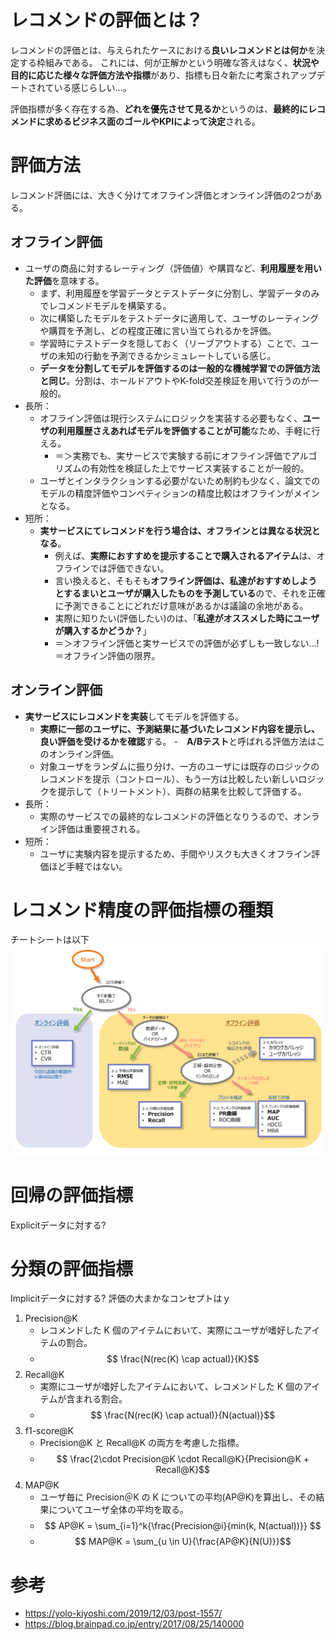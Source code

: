 # レコメンドの評価とは？
レコメンドの評価とは、与えられたケースにおける**良いレコメンドとは何か**を決定する枠組みである。
これには、何が正解かという明確な答えはなく、**状況や目的に応じた様々な評価方法や指標**があり、指標も日々新たに考案されアップデートされている感じらしい...。

評価指標が多く存在する為、**どれを優先させて見るか**というのは、**最終的にレコメンドに求めるビジネス面のゴールやKPIによって決定**される。

# 評価方法
レコメンド評価には、大きく分けてオフライン評価とオンライン評価の2つがある。
## オフライン評価
- ユーザの商品に対するレーティング（評価値）や購買など、**利用履歴を用いた評価**を意味する。
  - まず、利用履歴を学習データとテストデータに分割し、学習データのみでレコメンドモデルを構築する。
  - 次に構築したモデルをテストデータに適用して、ユーザのレーティングや購買を予測し、どの程度正確に言い当てられるかを評価。
  - 学習時にテストデータを隠しておく（リーブアウトする）ことで、ユーザの未知の行動を予測できるかシミュレートしている感じ。
  - **データを分割してモデルを評価するのは一般的な機械学習での評価方法と同じ**。分割は、ホールドアウトやK-fold交差検証を用いて行うのが一般的。
- 長所：
  - オフライン評価は現行システムにロジックを実装する必要もなく、**ユーザの利用履歴さえあればモデルを評価することが可能**なため、手軽に行える。
    - ＝＞実務でも、実サービスで実験する前にオフライン評価でアルゴリズムの有効性を検証した上でサービス実装することが一般的。
  - ユーザとインタラクションする必要がないため制約も少なく、論文でのモデルの精度評価やコンペティションの精度比較はオフラインがメインとなる。
- 短所：
  - **実サービスにてレコメンドを行う場合は、オフラインとは異なる状況となる**。
    - 例えば、**実際におすすめを提示することで購入されるアイテム**は、オフラインでは評価できない。
    - 言い換えると、そもそも**オフライン評価は、私達がおすすめしようとするまいとユーザが購入したものを予測している**ので、それを正確に予測できることにどれだけ意味があるかは議論の余地がある。
    - 実際に知りたい(評価したい)のは、「**私達がオススメした時にユーザが購入するかどうか？**」
    - ＝＞オフライン評価と実サービスでの評価が必ずしも一致しない...!＝オフライン評価の限界。
## オンライン評価
- **実サービスにレコメンドを実装**してモデルを評価する。
  - **実際に一部のユーザに、予測結果に基づいたレコメンド内容を提示し、良い評価を受けるかを確認**する。
-　**A/Bテスト**と呼ばれる評価方法はこのオンライン評価。
  - 対象ユーザをランダムに振り分け、一方のユーザには既存のロジックのレコメンドを提示（コントロール）、もう一方は比較したい新しいロジックを提示して（トリートメント）、両群の結果を比較して評価する。
- 長所：
  - 実際のサービスでの最終的なレコメンドの評価となりうるので、オンライン評価は重要視される。
- 短所：
  - ユーザに実験内容を提示するため、手間やリスクも大きくオフライン評価ほど手軽ではない。

# レコメンド精度の評価指標の種類
チートシートは以下
![レコメンド評価指標のcheet sheet](images/cheetSheet_recommendMetrics.png)

# 回帰の評価指標
Explicitデータに対する?
# 分類の評価指標
Implicitデータに対する?
評価の大まかなコンセプトはｙ
1. Precision@K
   - レコメンドした K 個のアイテムにおいて、実際にユーザが嗜好したアイテムの割合。
   - $$ \frac{N(rec(K) \cap actual)}{K}$$
2. Recall@K
   - 実際にユーザが嗜好したアイテムにおいて、レコメンドした K 個のアイテムが含まれる割合。
   - $$ \frac{N(rec(K) \cap actual)}{N(actual)}$$
3. f1-score@K
   - Precision@K と Recall@K の両方を考慮した指標。
   - $$ \frac{2\cdot Precision@K \cdot Recall@K}{Precision@K + Recall@K}$$
4. MAP@K
   - ユーザ毎に Precision＠K の K についての平均(AP@K)を算出し、その結果についてユーザ全体の平均を取る。
   - $$ AP@K = \sum_{i=1}^k{\frac{Precision@i}{min(k, N(actual))}} $$
   - $$ MAP@K = \sum_{u \in U}{\frac{AP@K}{N(U)}}$$

# 
# 参考

- https://yolo-kiyoshi.com/2019/12/03/post-1557/
- https://blog.brainpad.co.jp/entry/2017/08/25/140000
